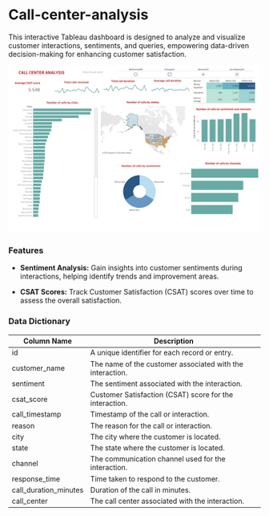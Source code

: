 # Call-center-analysis

This interactive Tableau dashboard is designed to analyze and visualize customer interactions, sentiments, and queries, empowering data-driven decision-making for enhancing customer satisfaction.

![Dashboard](dashboard.png)

### Features

- **Sentiment Analysis:** Gain insights into customer sentiments during interactions, helping identify trends and improvement areas.

- **CSAT Scores:** Track Customer Satisfaction (CSAT) scores over time to assess the overall satisfaction.
### Data Dictionary

| Column Name            | Description                                               |
|------------------------|-----------------------------------------------------------|
| id                     | A unique identifier for each record or entry.             |
| customer_name          | The name of the customer associated with the interaction. |
| sentiment              | The sentiment associated with the interaction.            |
| csat_score             | Customer Satisfaction (CSAT) score for the interaction.   |
| call_timestamp         | Timestamp of the call or interaction.                     |
| reason                 | The reason for the call or interaction.                   |
| city                   | The city where the customer is located.                   |
| state                  | The state where the customer is located.                  |
| channel                | The communication channel used for the interaction.       |
| response_time          | Time taken to respond to the customer.                    |
| call_duration_minutes  | Duration of the call in minutes.                          |
| call_center            | The call center associated with the interaction.          |
